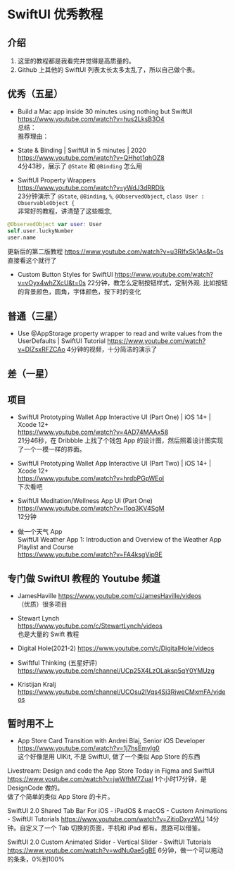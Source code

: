 # SwiftUI 优秀教程

## 介绍
1. 这里的教程都是我看完并觉得是高质量的。
2. Github 上其他的 SwiftUI 列表太长太多太乱了，所以自己做个表。

## 优秀（五星）
* Build a Mac app inside 30 minutes using nothing but SwiftUI  
https://www.youtube.com/watch?v=hus2LksB3O4  
总结：  
推荐理由：  

* State & Binding | SwiftUI in 5 minutes | 2020  
https://www.youtube.com/watch?v=QHhot1qhOZ8  
4分43秒，展示了 `@State` 和 `@Binding` 怎么用

* SwiftUI Property Wrappers   
https://www.youtube.com/watch?v=yWdJ3dRRDlk    
23分钟演示了 `@State`, `@Binding`, `%`, `@ObservedObject`, `class User : ObservableObject {`    
非常好的教程，讲清楚了这些概念,
```swift
@ObservedObject var user: User
self.user.luckyNumber
user.name
```
更新后的第二版教程 https://www.youtube.com/watch?v=u3RIfxSk1As&t=0s  
直接看这个就行了  

* Custom Button Styles for SwiftUI
https://www.youtube.com/watch?v=vOyx4whZXcU&t=0s
22分钟，教怎么定制按钮样式，定制外观. 比如按钮的背景颜色，圆角，字体颜色，按下时的变化  


## 普通（三星）
* Use @AppStorage property wrapper to read and write values from the UserDefaults | SwiftUI Tutorial
https://www.youtube.com/watch?v=DlZsxRFZCAo
4分钟的视频，十分简洁的演示了

## 差（一星）

## 项目
* SwiftUI Prototyping Wallet App Interactive UI (Part One) | iOS 14+ | Xcode 12+  
https://www.youtube.com/watch?v=4AD74MAAx58  
21分46秒，在 Dribbble 上找了个钱包 App 的设计图，然后照着设计图实现了一个一模一样的界面。  

* SwiftUI Prototyping Wallet App Interactive UI (Part Two) | iOS 14+ | Xcode 12+  
https://www.youtube.com/watch?v=hrdbPGpWEoI  
下次看吧  

* SwiftUI Meditation/Wellness App UI (Part One)
https://www.youtube.com/watch?v=I1oq3KV4SgM  
12分钟  

* 做一个天气 App  
SwiftUI Weather App 1: Introduction and Overview of the Weather App Playlist and Course  
https://www.youtube.com/watch?v=FA4ksgVip9E  

## 专门做 SwiftUI 教程的 Youtube 频道
* JamesHaville
https://www.youtube.com/c/JamesHaville/videos    
（优质）很多项目  
  
* Stewart Lynch    
https://www.youtube.com/c/StewartLynch/videos    
也是大量的 Swift 教程  

* Digital Hole(2021-2)
https://www.youtube.com/c/DigitalHole/videos

* Swiftful Thinking (五星好评)
https://www.youtube.com/channel/UCp25X4LzOLaksp5qY0YMUzg

* Kristijan Kralj  
https://www.youtube.com/channel/UCOsu2lVqs4Sj3RjweCMxmFA/videos


## 暂时用不上
* App Store Card Transition with Andrei Blaj, Senior iOS Developer  
https://www.youtube.com/watch?v=1j7hsEmylg0  
这个好像是用 UIKit, 不是 SwiftUI, 做了一个类似  App Store 的东西  


Livestream: Design and code the App Store Today in Figma and SwiftUI
https://www.youtube.com/watch?v=jwWfhM7ZuaI
1个小时17分钟，是 DesignCode 做的。  
做了个简单的类似 App Store 的卡片。  


SwiftUI 2.0 Shared Tab Bar For iOS - iPadOS & macOS - Custom Animations - SwiftUI Tutorials
https://www.youtube.com/watch?v=ZitioDxyzWU
14分钟。自定义了一个 Tab 切换的页面，手机和 iPad 都有。思路可以借鉴。

SwiftUI 2.0 Custom Animated Slider - Vertical Slider - SwiftUI Tutorials
https://www.youtube.com/watch?v=wdNu0ae5gBE
6分钟，做一个可以拖动的条条，0%到100%


